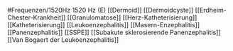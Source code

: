 #Frequenzen/1520Hz
1520 Hz (E)
[[Dermoid]]
[[Dermoidcyste]]
[[Erdheim-Chester-Krankheit]]
[[Granulomatose]]
[[Herz-Katheterisierung]]
[[Katheterisierung]]
[[Leukoenzephalitis]]
[[Masern-Enzephalitis]]
[[Panenzephalitis]]
[[SSPE]]
[[Subakute sklerosierende Panenzephalitis]]
[[Van Bogaert der Leukoenzephalitis]]